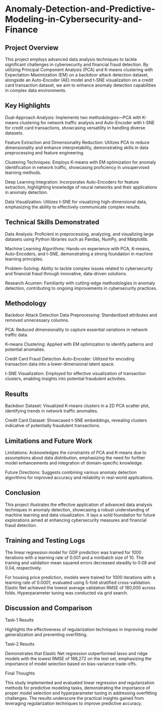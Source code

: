 # Anomaly-Detection-and-Predictive-Modeling-in-Cybersecurity-and-Finance


## Project Overview

This project employs advanced data analysis techniques to tackle significant challenges in cybersecurity and financial fraud detection. By utilizing Principal Component Analysis (PCA) and K-means clustering with Expectation-Maximization (EM) on a backdoor attack detection dataset, alongside an Auto-Encoder (AE) model and t-SNE visualization on a credit card transaction dataset, we aim to enhance anomaly detection capabilities in complex data environments.

## Key Highlights

Dual-Approach Analysis: Implements two methodologies—PCA with K-means clustering for network traffic analysis and Auto-Encoder with t-SNE for credit card transactions, showcasing versatility in handling diverse datasets.

Feature Extraction and Dimensionality Reduction: Utilizes PCA to reduce dimensionality and enhance interpretability, demonstrating skills in data preprocessing and feature engineering.

Clustering Techniques: Employs K-means with EM optimization for anomaly identification in network traffic, showcasing proficiency in unsupervised learning methods.

Deep Learning Integration: Incorporates Auto-Encoders for feature extraction, highlighting knowledge of neural networks and their applications in anomaly detection.

Data Visualization: Utilizes t-SNE for visualizing high-dimensional data, emphasizing the ability to effectively communicate complex results.

## Technical Skills Demonstrated

Data Analysis: Proficient in preprocessing, analyzing, and visualizing large datasets using Python libraries such as Pandas, NumPy, and Matplotlib.

Machine Learning Algorithms: Hands-on experience with PCA, K-means, Auto-Encoders, and t-SNE, demonstrating a strong foundation in machine learning principles.

Problem-Solving: Ability to tackle complex issues related to cybersecurity and financial fraud through innovative, data-driven solutions.

Research Acumen: Familiarity with cutting-edge methodologies in anomaly detection, contributing to ongoing improvements in cybersecurity practices.

## Methodology

Backdoor Attack Detection
Data Preprocessing: Standardized attributes and removed unnecessary columns.

PCA: Reduced dimensionality to capture essential variations in network traffic data.

K-means Clustering: Applied with EM optimization to identify patterns and potential anomalies.

Credit Card Fraud Detection
Auto-Encoder: Utilized for encoding transaction data into a lower-dimensional latent space.

t-SNE Visualization: Employed for effective visualization of transaction clusters, enabling insights into potential fraudulent activities.

## Results

Backdoor Dataset: Visualized K-means clusters in a 2D PCA scatter plot, identifying trends in network traffic anomalies.

Credit Card Dataset: Showcased t-SNE embeddings, revealing clusters indicative of potentially fraudulent transactions.

## Limitations and Future Work

Limitations: Acknowledges the constraints of PCA and K-means due to assumptions about data distribution, emphasizing the need for further model enhancements and integration of domain-specific knowledge.

Future Directions: Suggests combining various anomaly detection algorithms for improved accuracy and reliability in real-world applications.

## Conclusion

This project illustrates the effective application of advanced data analysis techniques in anomaly detection, showcasing a robust understanding of machine learning and data visualization. It lays a solid foundation for future explorations aimed at enhancing cybersecurity measures and financial fraud detection.

## Training and Testing Logs

The linear regression model for GDP prediction was trained for 1000 iterations with a learning rate of 0.001 and a minibatch size of 10. The training and validation mean squared errors decreased steadily to 0.08 and 0.04, respectively.

For housing price prediction, models were trained for 1000 iterations with a learning rate of 0.0001, evaluated using 5-fold stratified cross-validation. Elastic Net achieved the lowest average validation RMSE of 180,000 across folds. Hyperparameter tuning was conducted via grid search.

## Discussion and Comparison
Task-1 Results

Highlights the effectiveness of regularization techniques in improving model generalization and preventing overfitting.

Task-2 Results

Demonstrates that Elastic Net regression outperformed lasso and ridge models with the lowest RMSE of 188,272 on the test set, emphasizing the importance of model selection based on bias-variance trade-offs.

Final Thoughts

This study implemented and evaluated linear regression and regularization methods for predictive modeling tasks, demonstrating the importance of proper model selection and hyperparameter tuning in addressing overfitting challenges. The results underscore the practical insights gained from leveraging regularization techniques to improve predictive accuracy.
